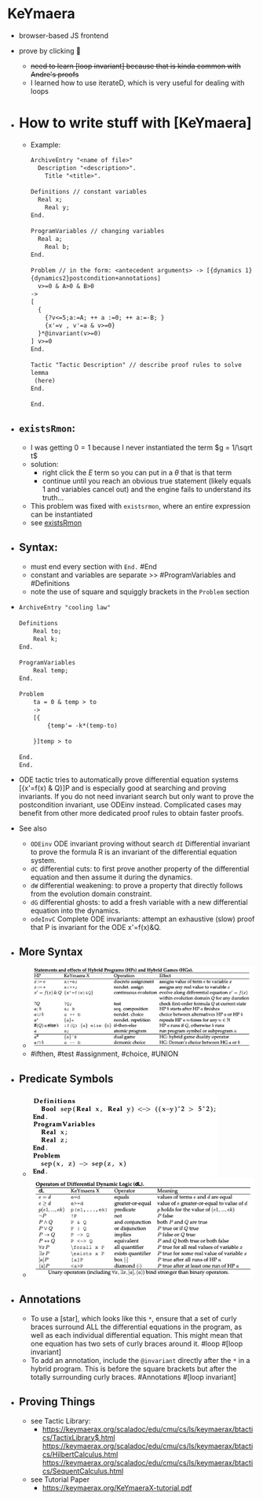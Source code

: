 KeYmaera
========
- browser-based JS frontend
- prove by clicking 🤮
	- ~~need to learn [loop invariant] because that is kinda common with Andre's proofs~~
  - I learned how to use iterateD, which is very useful for dealing with loops

- # How to write stuff with [KeYmaera]
	- Example: 
	  ```KeYmaera
	  ArchiveEntry "<name of file>"
	  	Description "<description>".
	      Title "<title>".
	  
	  Definitions // constant variables
	  	Real x;
	      Real y;
	  End. 
	  
	  ProgramVariables // changing variables
	  	Real a;
	      Real b;
	  End.
	  
	  Problem // in the form: <antecedent arguments> -> [{dynamics 1}{dynamics2}postcondition+annotations]                              
	    v>=0 & A>0 & B>0
	  ->
	  [
	    {
	      {?v<=5;a:=A; ++ a :=0; ++ a:=-B; }
	      {x'=v , v'=a & v>=0}
	    }*@invariant(v>=0)
	  ] v>=0
	  End.
	  
	  Tactic "Tactic Description" // describe proof rules to solve lemma
	   (here)
	  End.
	  
	  End. 
	  ```
- ## `existsRmon`:
	- I was getting $0 = 1$ because I never instantiated the term $g = 1/\sqrt t$
	- solution:
		- right click the $E$ term so you can put in a $\theta$ that is that term
		- continue until you reach an obvious true statement (likely equals 1 and variables cancel out) and the engine fails to understand its truth...
	- This problem was fixed with `existsrmon`, where an entire expression can be instantiated 
    - see [existsRmon](pages/existsRmon.md)

- ## Syntax:
	- must end every section with `End.` #End
	- constant and variables are separate  >> #ProgramVariables and #Definitions
	- note the use of square and squiggly brackets in the `Problem` section
-
  ```keymaera
  ArchiveEntry "cooling law"
  
  Definitions
      Real to;
      Real k;
  End.
  
  ProgramVariables
      Real temp;
  End. 
  
  Problem
      ta = 0 & temp > to
      ->
      [{
          {temp'= -k*(temp-to)
          
      }]temp > to
   
  End.
  End.
  ```
- ODE tactic tries to automatically prove differential equation systems [{x'=f(x) & Q}]P and is especially good at searching and proving invariants. If you do not need invariant search but only want to prove the postcondition invariant, use ODEinv instead. Complicated cases may benefit from other more dedicated proof rules to obtain faster proofs.
- See also
	- `ODEinv` ODE invariant proving without search
	  `dI` Differential invariant to prove the formula R is an invariant of the differential equation system.  
	- `dC` differential cuts: to first prove another property of the differential equation and then assume it during the dynamics.
	- `dW` differential weakening: to prove a property that directly follows from the evolution domain constraint.
	- `dG` differential ghosts: to add a fresh variable with a new differential equation into the dynamics.
	- `odeInvC` Complete ODE invariants: attempt an exhaustive (slow) proof that P is invariant for the ODE x'=f(x)&Q.
- ## More Syntax
	- ![image.png](../assets/image_1689884169584_0.png)
	- #ifthen, #test #assignment, #choice, #UNION
- ## Predicate Symbols
	- ![image.png](../assets/image_1689883975373_0.png)
	- ![image.png](../assets/image_1689884624944_0.png)
- ## Annotations
	- To use a [star], which looks like this `*`, ensure that a set of curly braces surround ALL the differential equations in the program, as well as each individual differential equation. This might mean that one equation has two sets of curly braces around it. #loop #[loop invariant]
	- To add an annotation, include the `@invariant` directly after the `*` in a hybrid program. This is before the square brackets but after the totally surrounding curly braces. #Annotations #[loop invariant]
- ## Proving Things
	- see Tactic Library:
		- https://keymaerax.org/scaladoc/edu/cmu/cs/ls/keymaerax/btactics/TactixLibrary$.html 
		  https://keymaerax.org/scaladoc/edu/cmu/cs/ls/keymaerax/btactics/HilbertCalculus.html   
		  https://keymaerax.org/scaladoc/edu/cmu/cs/ls/keymaerax/btactics/SequentCalculus.html  
	- see Tutorial Paper
		- https://keymaerax.org/KeYmaeraX-tutorial.pdf
